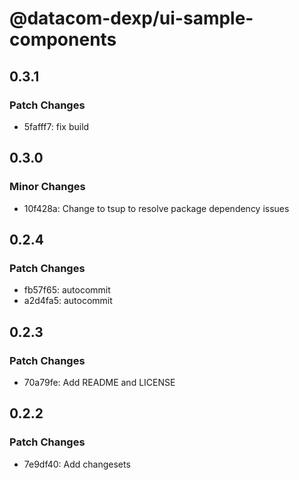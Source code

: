 # @datacom-dexp/ui-sample-components

## 0.3.1

### Patch Changes

- 5fafff7: fix build

## 0.3.0

### Minor Changes

- 10f428a: Change to tsup to resolve package dependency issues

## 0.2.4

### Patch Changes

- fb57f65: autocommit
- a2d4fa5: autocommit

## 0.2.3

### Patch Changes

- 70a79fe: Add README and LICENSE

## 0.2.2

### Patch Changes

- 7e9df40: Add changesets
